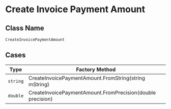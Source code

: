 
# Create Invoice Payment Amount

## Class Name

`CreateInvoicePaymentAmount`

## Cases

| Type | Factory Method |
|  --- | --- |
| `string` | CreateInvoicePaymentAmount.FromString(string mString) |
| `double` | CreateInvoicePaymentAmount.FromPrecision(double precision) |

